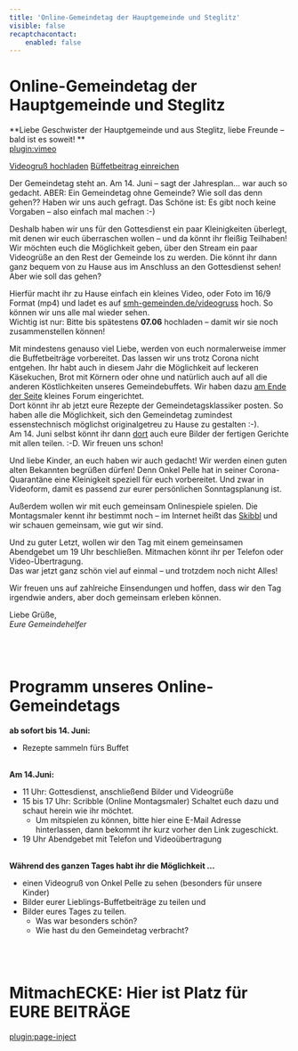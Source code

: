 ```yaml
---
title: 'Online-Gemeindetag der Hauptgemeinde und Steglitz'
visible: false
recaptchacontact:
    enabled: false
---
```


# Online-Gemeindetag der Hauptgemeinde und Steglitz

**Liebe Geschwister der Hauptgemeinde und aus Steglitz, liebe Freunde – bald ist es soweit! **  
[plugin:vimeo](https://vimeo.com/422968086)  

<a href="https://smh-gemeinden.de/videogruss" target="blank" class="event-button">Videogruß hochladen</a> <a href="/gemeindetag#buffetbeitrag" class="event-button">Büffetbeitrag einreichen</a>

Der Gemeindetag steht an. Am 14. Juni – sagt der Jahresplan... war auch so gedacht. ABER: Ein Gemeindetag ohne Gemeinde? Wie soll das denn gehen?? Haben wir uns auch gefragt. Das Schöne ist: Es gibt noch keine Vorgaben – also einfach mal machen :-)   
   
Deshalb haben wir uns für den Gottesdienst ein paar Kleinigkeiten überlegt, mit denen wir euch überraschen wollen – und da könnt ihr fleißig Teilhaben! Wir möchten euch die Möglichkeit geben, über den Stream ein paar Videogrüße an den Rest der Gemeinde los zu werden. Die könnt ihr dann ganz bequem von zu Hause aus im Anschluss an den Gottesdienst sehen! Aber wie soll das gehen?   
   
Hierfür macht ihr zu Hause einfach ein kleines Video, oder Foto im 16/9 Format (mp4) und ladet es auf [smh-gemeinden.de/videogruss](https://smh-gemeinden.de/videogruss?target=blank) hoch. So können wir uns alle mal wieder sehen.   
Wichtig ist nur: Bitte bis spätestens **07.06** hochladen – damit wir sie noch zusammenstellen können!   
   
Mit mindestens genauso viel Liebe, werden von euch normalerweise immer die Buffetbeiträge vorbereitet. Das lassen wir uns trotz Corona nicht entgehen. Ihr habt auch in diesem Jahr die Möglichkeit auf leckeren Käsekuchen, Brot mit Körnern oder ohne und natürlich auch auf all die anderen Köstlichkeiten unseres Gemeindebuffets. Wir haben dazu [am Ende der Seite](/gemeindetag#buffetbeitrag) kleines Forum eingerichtet.   
Dort könnt ihr ab jetzt eure Rezepte der Gemeindetagsklassiker posten. So haben alle die Möglichkeit, sich den Gemeindetag zumindest essenstechnisch möglichst originalgetreu zu Hause zu gestalten :-).   
Am 14. Juni selbst könnt ihr dann [dort](/gemeindetag#buffetbeitrag) auch eure Bilder der fertigen Gerichte mit allen teilen. :-D. Wir freuen uns schon!   
   
Und liebe Kinder, an euch haben wir auch gedacht! Wir werden einen guten alten Bekannten begrüßen dürfen! Denn Onkel Pelle hat in seiner Corona-Quarantäne eine Kleinigkeit speziell für euch vorbereitet. Und zwar in Videoform, damit es passend zur eurer persönlichen Sonntagsplanung ist.   
   
Außerdem wollen wir mit euch gemeinsam Onlinespiele spielen. Die Montagsmaler kennt ihr bestimmt noch – im Internet heißt das [Skibbl](https://skribbl.io/) und wir schauen gemeinsam, wie gut wir sind.   
   
Und zu guter Letzt, wollen wir den Tag mit einem gemeinsamen Abendgebet um 19 Uhr beschließen. Mitmachen könnt ihr per Telefon oder Video-Übertragung.   
Das war jetzt ganz schön viel auf einmal – und trotzdem noch nicht Alles!   
   
Wir freuen uns auf zahlreiche Einsendungen und hoffen, dass wir den Tag irgendwie anders, aber doch gemeinsam erleben können.   
   
Liebe Grüße,   
_Eure Gemeindehelfer_

<br><br>
# Programm unseres Online-Gemeindetags

**ab sofort bis 14. Juni:**
* Rezepte sammeln fürs Buffet
<br><br>

**Am 14.Juni:**
* 11 Uhr: Gottesdienst, anschließend Bilder und Videogrüße
* 15 bis 17 Uhr: Scribble (Online Montagsmaler) Schaltet euch dazu und schaut herein wie ihr möchtet.
	* Um mitspielen zu können, bitte hier eine E-Mail Adresse hinterlassen, dann bekommt ihr kurz vorher den Link zugeschickt.
* 19 Uhr Abendgebet mit Telefon und Videoübertragung
<br><br>

**Während des ganzen Tages habt ihr die Möglichkeit ...**
* einen Videogruß von Onkel Pelle zu sehen (besonders für unsere Kinder)
* Bilder eurer Lieblings-Buffetbeiträge zu teilen und
* Bilder eures Tages zu teilen.
	* Was war besonders schön?
	* Wie hast du den Gemeindetag verbracht?

<br><br>
# MitmachECKE: Hier ist Platz für EURE BEITRÄGE
[plugin:page-inject](/form)